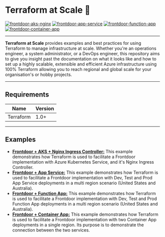 # Terraform at Scale 🚀

[![frontdoor-aks-nginx](https://github.com/kashw2/Terraform-at-Scale/actions/workflows/frontdoor-aks-nginx.yml/badge.svg)](https://github.com/kashw2/Terraform-at-Scale/actions/workflows/frontdoor-aks-nginx.yml)
[![frontdoor-app-service](https://github.com/kashw2/Terraform-at-Scale/actions/workflows/frontdoor-app-service.yml/badge.svg)](https://github.com/kashw2/Terraform-at-Scale/actions/workflows/frontdoor-app-service.yml)
[![frontdoor-function-app](https://github.com/kashw2/Terraform-at-Scale/actions/workflows/frontdoor-function-app.yml/badge.svg)](https://github.com/kashw2/Terraform-at-Scale/actions/workflows/frontdoor-function-app.yml)
[![frontdoor-container-app](https://github.com/kashw2/Terraform-at-Scale/actions/workflows/frontdoor-container-app.yml/badge.svg)](https://github.com/kashw2/Terraform-at-Scale/actions/workflows/frontdoor-container-app.yml)

---

**Terraform at Scale** provides examples and best practices for using Terraform to manage infrastructure at scale.
Whether you're an operations engineer, a system administrator, or a DevOps engineer, this repository aims to give you
insight past the documentation on what it looks like and how to set up a highly scalable, extensible and efficient Azure
infrastructure using 100% Terraform allowing you to reach regional and global scale for your organisation's or hobby
projects.

---

## Requirements

| Name      | Version |
|-----------|---------|
| Terraform | 1.0+    |

---

## Examples

- [**Frontdoor + AKS + Nginx Ingress Controller:**](./azure/frontdoor-aks-nginx) This example demonstrates how Terraform is
  used to facilitate a Frontdoor implementation with Azure Kubernetes Service, and it's Nginx Ingress Controller.
- [**Frontdoor + App Service:**](./azure/frontdoor-app-service) This example demonstrates how Terraform is used to facilitate
  a Frontdoor implementation with Dev, Test and Prod App Service deployments in a multi region scenario (United States
  and Australia).
- [**Frontdoor + Function App:**](./azure/frontdoor-function-app) This example demonstrates how Terraform is used to facilitate
  a Frontdoor implementation with Dev, Test and Prod Function App deployments in a multi region scenario (United States
  and Australia).
- [**Frontdoor + Container App:**](./azure/frontdoor-container-app) This example demonstrates how Terraform is used to
  facilitate a Frontdoor implementation with two Container App deployments in a single region. Its purpose is to
  demonstrate the connection between the two services.
